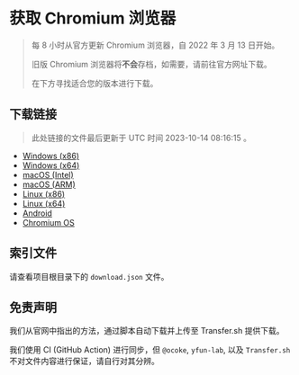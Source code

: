 # 获取 Chromium 浏览器

> 每 8 小时从官方更新 Chromium 浏览器，自 2022 年 3 月 13 日开始。
> 
> 旧版 Chromium 浏览器将**不会**存档，如需要，请前往官方网址下载。
>
> 在下方寻找适合您的版本进行下载。

## 下载链接

> 此处链接的文件最后更新于 UTC 时间 2023-10-14 08:16:15
。

- [Windows (x86)](https://transfer.sh/4u0y29A2Ef/Win.zip)
- [Windows (x64)](https://transfer.sh/cCCAmNikOm/Win_x64.zip)
- [macOS (Intel)](https://transfer.sh/aGpf0r8tSG/Mac.zip)
- [macOS (ARM)](https://transfer.sh/3jd8uJKw55/Mac_Arm.zip)
- [Linux (x86)](https://transfer.sh/0vaw9TLFwv/Linux.zip)
- [Linux (x64)](https://transfer.sh/50dlvxyx2j/Linux_x64.zip)
- [Android](https://transfer.sh/G9n4a7pMTe/Android.zip)
- [Chromium OS](https://transfer.sh/nak9mPJJpc/Linux_ChromiumOS_Full.zip)

## 索引文件

请查看项目根目录下的 `download.json` 文件。

## 免责声明

我们从官网中指出的方法，通过脚本自动下载并上传至 Transfer.sh 提供下载。

我们使用 CI (GitHub Action) 进行同步，但 `@ocoke`, `yfun-lab`, 以及 `Transfer.sh` 不对文件内容进行保证，请自行对其分辨。
